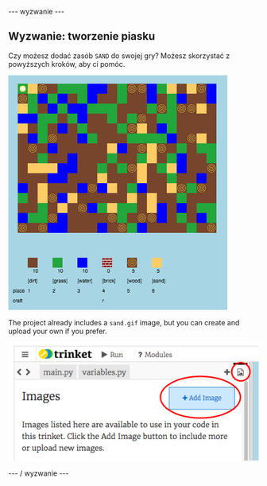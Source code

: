 \--- wyzwanie \---

## Wyzwanie: tworzenie piasku

Czy możesz dodać zasób `SAND` do swojej gry? Możesz skorzystać z powyższych kroków, aby ci pomóc.

![zrzut ekranu](images/craft-sand.png)

The project already includes a `sand.gif` image, but you can create and upload your own if you prefer.

![zrzut ekranu](images/craft-upload.png)

\--- / wyzwanie \---